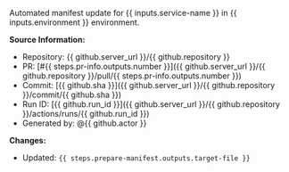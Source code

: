 Automated manifest update for {{ inputs.service-name }} in {{ inputs.environment }} environment.

**Source Information:**
- Repository: {{ github.server_url }}/{{ github.repository }}
- PR: [#{{ steps.pr-info.outputs.number }}]({{ github.server_url }}/{{ github.repository }}/pull/{{ steps.pr-info.outputs.number }})
- Commit: [{{ github.sha }}]({{ github.server_url }}/{{ github.repository }}/commit/{{ github.sha }})
- Run ID: [{{ github.run_id }}]({{ github.server_url }}/{{ github.repository }}/actions/runs/{{ github.run_id }})
- Generated by: @{{ github.actor }}

**Changes:**
- Updated: `{{ steps.prepare-manifest.outputs.target-file }}`

